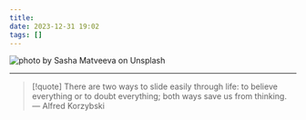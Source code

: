 ```yaml
---
title: 
date: 2023-12-31 19:02
tags: []
---
```


![photo by Sasha Matveeva on Unsplash](https://images.unsplash.com/photo-1702918019913-a51c9634d934?crop=entropy&cs=srgb&fm=jpg&ixid=M3wzNjM5Nzd8MHwxfHJhbmRvbXx8fHx8fHx8fDE3MDQwMTY5Nzd8&ixlib=rb-4.0.3&q=85&w=768&h=432)



---

> [!quote] There are two ways to slide easily through life: to believe everything or to doubt everything; both ways save us from thinking.
> — Alfred Korzybski